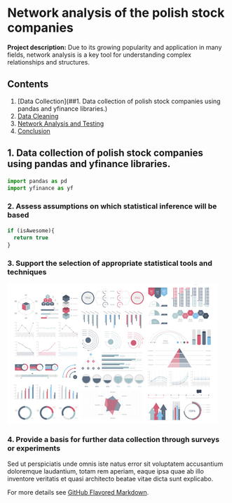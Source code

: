 # Network analysis of the polish stock companies

**Project description:** Due to its growing popularity and application in many fields, network analysis is a key tool for understanding complex relationships and structures.


## Contents
1. [Data Collection](##1. Data collection of polish stock companies using pandas and yfinance libraries.)
2. [Data Cleaning](##2-data-cleaning)
3. [Network Analysis and Testing](##3-network-analysis-and-testing)
4. [Conclusion](##4-conclusion)

## 1. Data collection of polish stock companies using pandas and yfinance libraries.

```python
import pandas as pd
import yfinance as yf
```

### 2. Assess assumptions on which statistical inference will be based

```javascript
if (isAwesome){
  return true
}
```

### 3. Support the selection of appropriate statistical tools and techniques

<img src="images/dummy_thumbnail.jpg?raw=true"/>

### 4. Provide a basis for further data collection through surveys or experiments

Sed ut perspiciatis unde omnis iste natus error sit voluptatem accusantium doloremque laudantium, totam rem aperiam, eaque ipsa quae ab illo inventore veritatis et quasi architecto beatae vitae dicta sunt explicabo. 

For more details see [GitHub Flavored Markdown](https://guides.github.com/features/mastering-markdown/).

